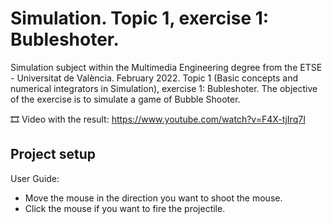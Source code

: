 ﻿# Simulation. Topic 1, exercise 1: Bubleshoter.
Simulation subject within the Multimedia Engineering degree from the ETSE - Universitat de València. February 2022. Topic 1 (Basic concepts and numerical integrators in Simulation), exercise 1: Bubleshoter. The objective of the exercise is to simulate a game of Bubble Shooter.

🎞️ Video with the result: https://www.youtube.com/watch?v=F4X-tjIrq7I

## Project setup
User Guide:
  - Move the mouse in the direction you want to shoot the mouse.
  - Click the mouse if you want to fire the projectile.
